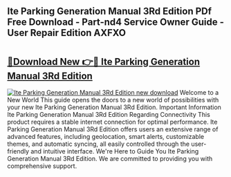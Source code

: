 ## Ite Parking Generation Manual 3Rd Edition PDf Free Download - Part-nd4 Service Owner Guide - User Repair Edition AXFXO

# <h2><a href="http://bc84105.oget.top/?id=Ite+Parking+Generation+Manual+3Rd+Edition">🔗Download New 👉🔴 Ite Parking Generation Manual 3Rd Edition</a></h2>

[![Ite Parking Generation Manual 3Rd Edition new download](https://i.imgur.com/5g1atiW.png)](http://bc84105.oget.top/?id=Ite+Parking+Generation+Manual+3Rd+Edition)
Welcome to a New World This guide opens the doors to a new world of possibilities with your new Ite Parking Generation Manual 3Rd Edition. Important Information Ite Parking Generation Manual 3Rd Edition Regarding Connectivity This product requires a stable internet connection for optimal performance. Ite Parking Generation Manual 3Rd Edition offers users an extensive range of advanced features, including geolocation, smart alerts, customizable themes, and automatic syncing, all easily controlled through the user-friendly and intuitive interface. We're Here to Guide You Ite Parking Generation Manual 3Rd Edition. We are committed to providing you with comprehensive support.
